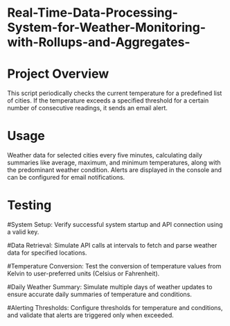 # Real-Time-Data-Processing-System-for-Weather-Monitoring-with-Rollups-and-Aggregates-

# Project Overview

This script periodically checks the current temperature for a predefined list of cities. If the temperature exceeds a specified threshold for a certain number of consecutive readings, it sends an email alert.

# Usage
Weather data for selected cities every five minutes, calculating daily summaries like average, maximum, and minimum temperatures, along with the predominant weather condition. Alerts are displayed in the console and can be configured for email notifications.

# Testing

#System Setup: Verify successful system startup and API connection using a valid key.

#Data Retrieval: Simulate API calls at intervals to fetch and parse weather data for specified locations.

#Temperature Conversion: Test the conversion of temperature values from Kelvin to user-preferred units (Celsius or Fahrenheit).

#Daily Weather Summary: Simulate multiple days of weather updates to ensure accurate daily summaries of temperature and conditions.

#Alerting Thresholds: Configure thresholds for temperature and conditions, and validate that alerts are triggered only when exceeded.

